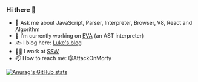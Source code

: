 ### Hi there 👋

- 💬 Ask me about JavaScript, Parser, Interpreter, Browser, V8, React and Algorithm
- 🔭 I’m currently working on [EVA](https://github.com/AttackOnMorty/eva) (an AST interpreter)
- ✍️ I blog here: [Luke's blog](https://github.com/AttackOnMorty/blog)
- 👨‍💻 I work at [SSW](https://ssw.com.au)
- 📫 How to reach me: @AttackOnMorty

[![Anurag's GitHub stats](https://github-readme-stats.vercel.app/api?username=AttackOnMorty&show_icons=true)](https://github.com/anuraghazra/github-readme-stats)
